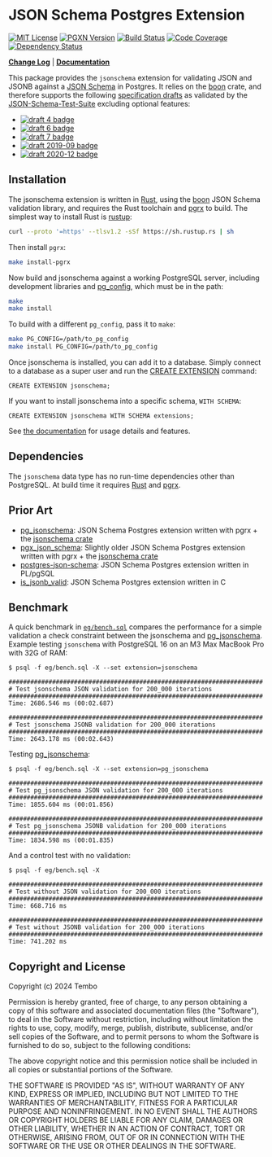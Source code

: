 JSON Schema Postgres Extension
==============================

[![MIT License](https://img.shields.io/badge/License-MIT-blue.svg)](https://opensource.org/licenses/MIT "⚖️ MIT License")
[![PGXN Version](https://badge.fury.io/pg/jsonschema.svg)](https://badge.fury.io/pg/jsonschema "⚙️ PGXN Version")
[![Build Status](https://github.com/tembo-io/pg-jsonschema-boon/actions/workflows/lint-and-test.yml/badge.svg)](https://github.com/tembo-io/pg-jsonschema-boon/actions/workflows/lint-and-test.yml "🧪 Lint and Test")
[![Code Coverage](https://codecov.io/gh/tembo-io/pg-jsonschema-boon/graph/badge.svg?token=DIFED324ZY)](https://codecov.io/gh/tembo-io/pg-jsonschema-boon "📊 Code Coverage")
[![Dependency Status](https://deps.rs/repo/github/tembo-io/pg-jsonschema-boon/status.svg)](https://deps.rs/repo/github/tembo-io/pg-jsonschema-boon "📦 Dependency Status")

**[Change Log](CHANGELOG.md)** | **[Documentation](doc/jsonschema.md)**

This package provides the `jsonschema` extension for validating JSON and JSONB
against a [JSON Schema] in Postgres. It relies on the [boon] crate, and
therefore supports the following [specification drafts] as validated by the
[JSON-Schema-Test-Suite] excluding optional features:

*   [![draft 4 badge]][draft 4 report]
*   [![draft 6 badge]][draft 6 report]
*   [![draft 7 badge]][draft 7 report]
*   [![draft 2019-09 badge]][draft 2019-09 report]
*   [![draft 2020-12 badge]][draft 2020-12 report]

Installation
------------

The jsonschema extension is written in [Rust], using the [boon] JSON Schema
validation library, and requires the Rust toolchain and [pgrx] to build. The
simplest way to install Rust is [rustup]:

``` sh
curl --proto '=https' --tlsv1.2 -sSf https://sh.rustup.rs | sh
```

Then install `pgrx`:

```sh
make install-pgrx
```

Now build and jsonschema against a working PostgreSQL server, including
development libraries and [pg_config], which must be in the path:

``` sh
make
make install
```

To build with a different `pg_config`, pass it to `make`:

``` sh
make PG_CONFIG=/path/to_pg_config
make install PG_CONFIG=/path/to_pg_config
```

Once jsonschema is installed, you can add it to a database. Simply connect to
a database as a super user and run the [CREATE EXTENSION] command:

``` postgres
CREATE EXTENSION jsonschema;
```

If you want to install jsonschema into a specific schema, `WITH SCHEMA`:

``` postgres
CREATE EXTENSION jsonschema WITH SCHEMA extensions;
```

See [the documentation](./doc/jsonschema.md) for usage details and features.

Dependencies
------------

The `jsonschema` data type has no run-time dependencies other than PostgreSQL.
At build time it requires [Rust] and [pgrx].

Prior Art
---------

*   [pg_jsonschema]: JSON Schema Postgres extension written with pgrx +
    the [jsonschema crate]
*   [pgx_json_schema]: Slightly older JSON Schema Postgres extension written
    with pgrx + the [jsonschema crate]
*   [postgres-json-schema]: JSON Schema Postgres extension written in PL/pgSQL
*   [is_jsonb_valid]: JSON Schema Postgres extension written in C

Benchmark
---------

A quick benchmark in [`eg/bench.sql`](eg/bench.sql) compares the performance
for a simple validation a check constraint between the jsonschema and
[pg_jsonschema]. Example testing `jsonschema` with PostgreSQL 16 on an M3 Max
MacBook Pro with 32G of RAM:

``` console
$ psql -f eg/bench.sql -X --set extension=jsonschema

######################################################################
# Test jsonschema JSON validation for 200_000 iterations
######################################################################
Time: 2686.546 ms (00:02.687)

######################################################################
# Test jsonschema JSONB validation for 200_000 iterations
######################################################################
Time: 2643.178 ms (00:02.643)
```

Testing [pg_jsonschema]:

``` console
$ psql -f eg/bench.sql -X --set extension=pg_jsonschema

######################################################################
# Test pg_jsonschema JSON validation for 200_000 iterations
######################################################################
Time: 1855.604 ms (00:01.856)

######################################################################
# Test pg_jsonschema JSONB validation for 200_000 iterations
######################################################################
Time: 1834.598 ms (00:01.835)
```

And a control test with no validation:

``` console
$ psql -f eg/bench.sql -X

######################################################################
# Test without JSON validation for 200_000 iterations
######################################################################
Time: 668.716 ms

######################################################################
# Test without JSONB validation for 200_000 iterations
######################################################################
Time: 741.202 ms
```

Copyright and License
---------------------

Copyright (c) 2024 Tembo

Permission is hereby granted, free of charge, to any person obtaining a copy
of this software and associated documentation files (the "Software"), to deal
in the Software without restriction, including without limitation the rights
to use, copy, modify, merge, publish, distribute, sublicense, and/or sell
copies of the Software, and to permit persons to whom the Software is
furnished to do so, subject to the following conditions:

The above copyright notice and this permission notice shall be included in all
copies or substantial portions of the Software.

THE SOFTWARE IS PROVIDED "AS IS", WITHOUT WARRANTY OF ANY KIND, EXPRESS OR
IMPLIED, INCLUDING BUT NOT LIMITED TO THE WARRANTIES OF MERCHANTABILITY,
FITNESS FOR A PARTICULAR PURPOSE AND NONINFRINGEMENT. IN NO EVENT SHALL THE
AUTHORS OR COPYRIGHT HOLDERS BE LIABLE FOR ANY CLAIM, DAMAGES OR OTHER
LIABILITY, WHETHER IN AN ACTION OF CONTRACT, TORT OR OTHERWISE, ARISING FROM,
OUT OF OR IN CONNECTION WITH THE SOFTWARE OR THE USE OR OTHER DEALINGS IN THE
SOFTWARE.

  [JSON Schema]: https://json-schema.org
  [specification drafts]: https://json-schema.org/specification
  [JSON-Schema-Test-Suite]: https://github.com/json-schema-org/JSON-Schema-Test-Suite
  [draft 4 badge]: https://img.shields.io/endpoint?url=https://bowtie.report/badges/rust-boon/compliance/draft4.json
  [draft 4 report]: https://bowtie.report/#/dialects/draft4 "boon draft 4 report"
  [draft 6 badge]: https://img.shields.io/endpoint?url=https://bowtie.report/badges/rust-boon/compliance/draft6.json
  [draft 6 report]: https://bowtie.report/#/dialects/draft6 "boon draft 6 report"
  [draft 7 badge]: https://img.shields.io/endpoint?url=https://bowtie.report/badges/rust-boon/compliance/draft7.json
  [draft 7 report]: https://bowtie.report/#/dialects/draft7 "boon draft 7 report"
  [draft 2019-09 badge]: https://img.shields.io/endpoint?url=https://bowtie.report/badges/rust-boon/compliance/draft2019-09.json
  [draft 2019-09 report]: https://bowtie.report/#/dialects/draft2019-09 "boon draft 2019-09 report"
  [draft 2020-12 badge]: https://img.shields.io/endpoint?url=https://bowtie.report/badges/rust-boon/compliance/draft2020-12.json
  [draft 2020-12 report]: https://bowtie.report/#/dialects/draft2020-12 "boon draft 2020-12 report"
  [boon]: https://github.com/santhosh-tekuri/boon/ "boon: JSON Schema (draft 2020-12, draft 2019-09, draft-7, draft-6, draft-4) Validation in Rust"
  [pgrx]: https://github.com/pgcentralfoundation/pgrx "pgrx: Build Postgres Extensions with Rust!"
  [PostgreSQL]: https://postgresql.org "PostgreSQL: The World's Most Advanced Open Source Relational Database"
  [rustup]: https://rustup.rs "rustup is an installer for Rust"
  [Rust]: https://www.rust-lang.org/ "Rust: A language empowering everyone to build reliable and efficient software"
  [pg_config]: https://www.postgresql.org/docs/current/app-pgconfig.html "PostgreSQL Docs: pg_config"
  [CREATE EXTENSION]: https://www.postgresql.org/docs/current/sql-createextension.html
    "PostgreSQL Docs: CREATE EXTENSION"
  [jsonschema crate]: https://docs.rs/jsonschema/latest/jsonschema/
  [pg_jsonschema]: https://github.com/supabase/pg_jsonschema
  [postgres-json-schema]: https://github.com/gavinwahl/postgres-json-schema
  [is_jsonb_valid]: https://github.com/furstenheim/is_jsonb_valid
  [pgx_json_schema]: https://github.com/jefbarn/pgx_json_schema

